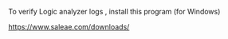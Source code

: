 To verify Logic analyzer logs , install this program (for Windows) 

https://www.saleae.com/downloads/
